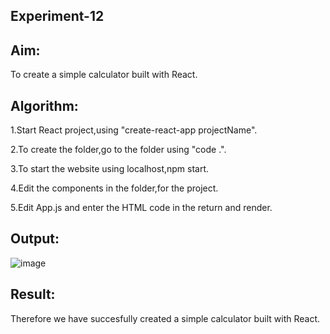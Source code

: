 ## Experiment-12
## Aim:
To create a simple calculator built with React.

## Algorithm:
1.Start React project,using "create-react-app projectName".

2.To create the folder,go to the folder using "code .".

3.To start the website using localhost,npm start.

4.Edit the components in the folder,for the project.

5.Edit App.js and enter the HTML code in the return and render.

## Output:
![image](https://github.com/balaji-21005757/Calculator-using-react/assets/94372294/5beece11-e4ab-491f-aeb7-bc5f4f6e27ab)


## Result:
Therefore we have succesfully created a simple calculator built with React.
